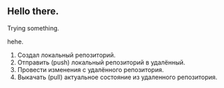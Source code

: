 ## Hello there.

Trying something.

hehe.

1. Создал локальный репозиторий.
2. Отправить (push) локальный репозиторий в удалённый.
3. Провести изменения с удалённого репозитория.
4. Выкачать (pull) актуальное состояние из удаленного репозитория.
